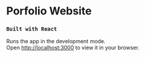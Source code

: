 # Porfolio Website


### `Built with React`

Runs the app in the development mode.\
Open [http://localhost:3000](http://localhost:3000) to view it in your browser.

